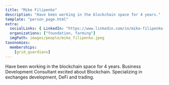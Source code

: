 ```yaml
---
title: "Mike Filipenko"
description: "Have been working in the blockchain space for 4 years."
template: "person_page.html"
extra:
  socialLinks: { LinkedIn: "https://www.linkedin.com/in/mike-filipenko-252a5878/"}
  organizations: ["foundation, farming"]
  imgPath: images/people/mike_filipenko.jpeg
taxonomies:
  memberships:
    [grid_guardians]
---
```


Have been working in the blockchain space for 4 years. Business Development Consultant excited about Blockchain. Specializing in exchanges development, DeFi and trading.